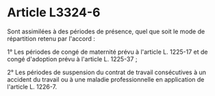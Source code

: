 # Article L3324-6

Sont assimilées à des périodes de présence, quel que soit le mode de répartition retenu par l'accord :

1° Les périodes de congé de maternité prévu à l'article L. 1225-17 et de congé d'adoption prévu à l'article L. 1225-37 ;

2° Les périodes de suspension du contrat de travail consécutives à un accident du travail ou à une maladie professionnelle en application de l'article L. 1226-7.